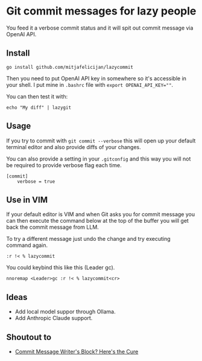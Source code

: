 # Git commit messages for lazy people

You feed it a verbose commit status and it will spit out commit message via
OpenAI API.

## Install

```console
go install github.com/mitjafelicijan/lazycommit
```

Then you need to put OpenAI API key in somewhere so it's accessible in your
shell. I put mine in `.bashrc` file with `export OPENAI_API_KEY=""`.

You can then test it with:

```console
echo "My diff" | lazygit
```

## Usage

If you try to commit with `git commit --verbose` this will open up your default
terminal editor and also provide diffs of your changes.

You can also provide a setting in your `.gitconfig` and this way you will not
be required to provide verbose flag each time.

```gitconfig
[commit]
    verbose = true
```

## Use in VIM

If your default editor is VIM and when Git asks you for commit message you can
then execute the command below at the top of the buffer you will get back the
commit message from LLM.

To try a different message just undo the change and try executing command again.

```vimrc
:r !< % lazycommit
```

You could keybind this like this (Leader gc).

```vimrc
nnoremap <Leader>gc :r !< % lazycommit<cr>
```

## Ideas

- Add local model suppor through Ollama.
- Add Anthropic Claude support.

## Shoutout to

- [Commit Message Writer's Block? Here's the Cure](https://www.youtube.com/watch?v=cxapgvGkOJY)
